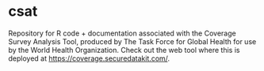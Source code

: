 # csat
Repository for R code + documentation associated with the Coverage Survey Analysis Tool, produced by The Task Force for Global Health for use by the World Health Organization. Check out the web tool where this is deployed at https://coverage.securedatakit.com/.
